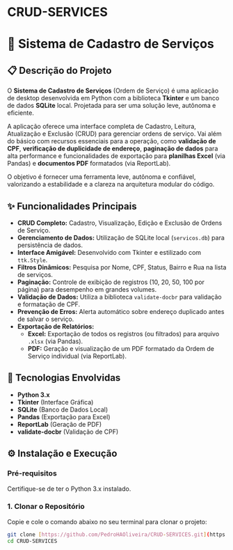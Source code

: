 # CRUD-SERVICES
# 🐍 Sistema de Cadastro de Serviços

## 📋 Descrição do Projeto

O **Sistema de Cadastro de Serviços** (Ordem de Serviço) é uma aplicação de desktop desenvolvida em Python com a biblioteca **Tkinter** e um banco de dados **SQLite** local. Projetada para ser uma solução leve, autônoma e eficiente.

A aplicação oferece uma interface completa de Cadastro, Leitura, Atualização e Exclusão (CRUD) para gerenciar ordens de serviço. Vai além do básico com recursos essenciais para a operação, como **validação de CPF**, **verificação de duplicidade de endereço**, **paginação de dados** para alta performance e funcionalidades de exportação para **planilhas Excel** (via Pandas) e **documentos PDF** formatados (via ReportLab).

O objetivo é fornecer uma ferramenta leve, autônoma e confiável, valorizando a estabilidade e a clareza na arquitetura modular do código.

## ✨ Funcionalidades Principais

* **CRUD Completo:** Cadastro, Visualização, Edição e Exclusão de Ordens de Serviço.
* **Gerenciamento de Dados:** Utilização de SQLite local (`servicos.db`) para persistência de dados.
* **Interface Amigável:** Desenvolvido com Tkinter e estilizado com `ttk.Style`.
* **Filtros Dinâmicos:** Pesquisa por Nome, CPF, Status, Bairro e Rua na lista de serviços.
* **Paginação:** Controle de exibição de registros (10, 20, 50, 100 por página) para desempenho em grandes volumes.
* **Validação de Dados:** Utiliza a biblioteca `validate-docbr` para validação e formatação de CPF.
* **Prevenção de Erros:** Alerta automático sobre endereço duplicado antes de salvar o serviço.
* **Exportação de Relatórios:**
    * **Excel:** Exportação de todos os registros (ou filtrados) para arquivo `.xlsx` (via Pandas).
    * **PDF:** Geração e visualização de um PDF formatado da Ordem de Serviço individual (via ReportLab).

## 🚀 Tecnologias Envolvidas

* **Python 3.x**
* **Tkinter** (Interface Gráfica)
* **SQLite** (Banco de Dados Local)
* **Pandas** (Exportação para Excel)
* **ReportLab** (Geração de PDF)
* **validate-docbr** (Validação de CPF)

## ⚙️ Instalação e Execução

### Pré-requisitos

Certifique-se de ter o Python 3.x instalado.

### 1. Clonar o Repositório

Copie e cole o comando abaixo no seu terminal para clonar o projeto:

```bash
git clone [https://github.com/PedroHAOliveira/CRUD-SERVICES.git](https://github.com/PedroHAOliveira/CRUD-SERVICES.git)
cd CRUD-SERVICES
